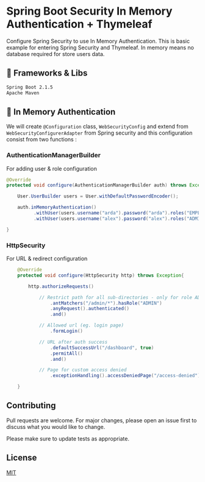 # Spring Boot Security In Memory Authentication + Thymeleaf

Configure Spring Security to use In Memory Authentication. This is basic example for entering Spring Security and Thymeleaf. In memory means no database required for store users data.

## :rocket: Frameworks & Libs


```bash
Spring Boot 2.1.5
Apache Maven
```

## :rocket: In Memory Authentication

We will create `@Configuration` class, `WebSecurityConfig` and extend from `WebSecurityConfigurerAdapter` from Spring security and this configuration consist from two functions :

### AuthenticationManagerBuilder
For adding user & role configuration

```java
@Override
protected void configure(AuthenticationManagerBuilder auth) throws Exception{

    User.UserBuilder users = User.withDefaultPasswordEncoder();

    auth.inMemoryAuthentication()
          .withUser(users.username("arda").password("arda").roles("EMPLOYEE"))
          .withUser(users.username("alex").password("alex").roles("ADMIN"));

}

```

### HttpSecurity
For URL & redirect configuration

```java
    @Override
    protected void configure(HttpSecurity http) throws Exception{

        http.authorizeRequests()

            // Restrict path for all sub-directories - only for role ADMIN that can access URL with /admin/xxxx
                .antMatchers("/admin/*").hasRole("ADMIN")
                .anyRequest().authenticated()
                .and()

            // Allowed url (eg. login page)
                .formLogin()

            // URL after auth success
                .defaultSuccessUrl("/dashboard", true)
                .permitAll()
                .and()

            // Page for custom access denied
                .exceptionHandling().accessDeniedPage("/access-denied");

    }

```

## Contributing
Pull requests are welcome. For major changes, please open an issue first to discuss what you would like to change.

Please make sure to update tests as appropriate.

## License
[MIT](https://choosealicense.com/licenses/mit/)